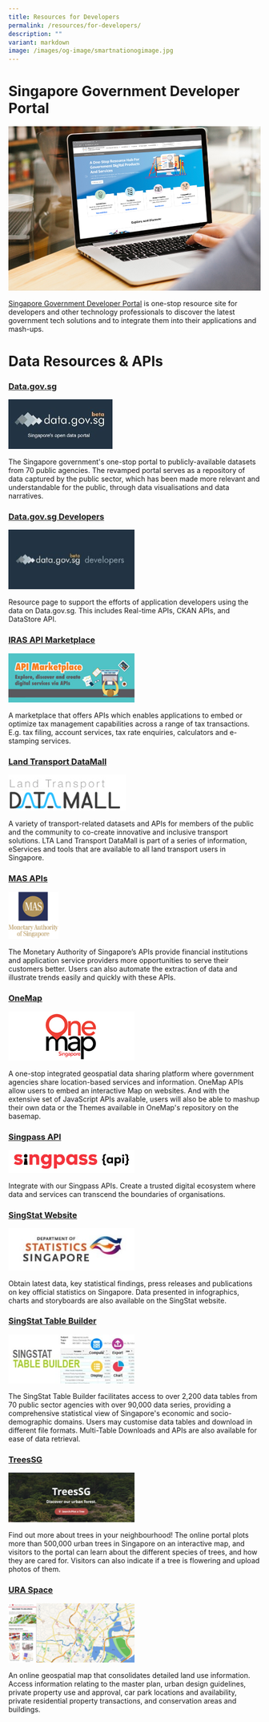 ```yaml
---
title: Resources for Developers
permalink: /resources/for-developers/
description: ""
variant: markdown
image: /images/og-image/smartnationogimage.jpg
---
```

# Singapore Government Developer Portal

![Singapore Government Developer Portal](/images/initiatives/sgdeveloperportal-01.jpg)

[Singapore Government Developer Portal](https://www.developer.tech.gov.sg/) is one-stop resource site for developers and other technology professionals to discover the latest government tech solutions and to integrate them into their applications and mash-ups.





# Data Resources &amp; APIs


### <a href="https://data.gov.sg/" target="_blank">Data.gov.sg</a>

<div style="width:50%"> <img src="/images/resources/data-gov.jpeg"></div>

The Singapore government's one-stop portal to publicly-available datasets from 70 public agencies. The revamped portal serves as a repository of data captured by the public sector, which has been made more relevant and understandable for the public, through data visualisations and data narratives.

### <a href="https://guide.data.gov.sg/developers/api-v2" target="_blank">Data.gov.sg Developers</a>
<div style="width:50%"> <img src="/images/resources/data-gov-developer.jpeg"></div>

Resource page to support the efforts of application developers using the data on Data.gov.sg. This includes Real-time APIs, CKAN APIs, and DataStore API.

### <a href="https://apiservices.iras.gov.sg/iras/devportal/" target="_blank">IRAS API Marketplace</a>
<div style="width:50%"> <img src="/images/resources/iras-api.jpeg"></div>

A marketplace that offers APIs which enables applications to embed or optimize tax management capabilities across a range of tax transactions. E.g. tax filing, account services, tax rate enquiries, calculators and e-stamping services.

### <a href="http://www.mytransport.sg/content/mytransport/home/dataMall.html" target="_blank">Land Transport DataMall</a>
<div style="width:50%"><img src="/images/resources/lt-datamall.jpeg"></div>

A variety of transport-related datasets and APIs for members of the public and the community to co-create innovative and inclusive transport solutions. LTA Land Transport DataMall is part of a series of information, eServices and tools that are available to all land transport users in Singapore.

### <a href="https://secure.mas.gov.sg/api/Search.aspx" target="_blank">MAS APIs</a>
<div style="width:20%"><img src="/images/resources/mas-logo.png"></div>

The Monetary Authority of Singapore’s APIs provide financial institutions and application service providers more opportunities to serve their customers better. Users can also automate the extraction of data and illustrate trends easily and quickly with these APIs.

### <a href="http://www.onemap.sg/" target="_blank">OneMap</a>
<div style="width:50%"><img src="/images/resources/onemaplogo.jpeg"></div>

A one-stop integrated geospatial data sharing platform where government agencies share location-based services and information. OneMap APIs allow users to embed an interactive Map on websites. And with the extensive set of JavaScript APIs available, users will also be able to mashup their own data or the Themes available in OneMap's repository on the basemap.

### <a href="https://api.singpass.gov.sg/" target="_blank">Singpass API</a>
<div style="width:50%"><img src="/images/resources/singpass%20api.jpg"></div>

Integrate with our Singpass APIs. Create a trusted digital ecosystem where data and services can transcend the boundaries of organisations.

### <a href="https://www.singstat.gov.sg/find-data" target="_blank">SingStat Website</a>
<div style="width:50%"><img src="/images/resources/singstat.jpeg"></div>

Obtain latest data, key statistical findings, press releases and publications on key official statistics on Singapore. Data presented in infographics, charts and storyboards are also available on the SingStat website.

### <a href="https://tablebuilder.singstat.gov.sg/" target="_blank">SingStat Table Builder</a>
<div style="width:50%"><img src="/images/resources/singstat-table-builder.jpeg"></div>

The SingStat Table Builder facilitates access to over 2,200 data tables from 70 public sector agencies with over 90,000 data series, providing a comprehensive statistical view of Singapore's economic and socio-demographic domains. Users may customise data tables and download in different file formats. Multi-Table Downloads and APIs are also available for ease of data retrieval.

### <a href="https://www.nparks.gov.sg/treessg" target="_blank">TreesSG</a>
<div style="width:50%"><img src="/images/resources/treesg.png"></div>

Find out more about trees in your neighbourhood! The online portal plots more than 500,000 urban trees in Singapore on an interactive map, and visitors to the portal can learn about the different species of trees, and how they are cared for. Visitors can also indicate if a tree is flowering and upload photos of them.


### <a href="https://www.ura.gov.sg/maps/" target="_blank">URA Space</a>
<div style="width:50%"><img src="/images/resources/ura-space-2.png"></div>

An online geospatial map that consolidates detailed land use information. Access information relating to the master plan, urban design guidelines, private property use and approval, car park locations and availability, private residential property transactions, and conservation areas and buildings.